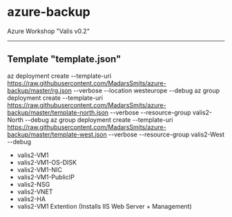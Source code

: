# azure-backup
Azure Workshop "Valis v0.2"

---------------
Template "template.json"
---------------
az deployment create --template-uri https://raw.githubusercontent.com/MadarsSmits/azure-backup/master/rg.json --verbose --location westeurope --debug
az group deployment create --template-uri https://raw.githubusercontent.com/MadarsSmits/azure-backup/master/template-north.json --verbose --resource-group valis2-North --debug
az group deployment create --template-uri https://raw.githubusercontent.com/MadarsSmits/azure-backup/master/template-west.json --verbose --resource-group valis2-West --debug

- valis2-VM1
- valis2-VM1-OS-DISK
- valis2-VM1-NIC
- valis2-VM1-PublicIP
- valis2-NSG
- valis2-VNET
- valis2-HA
- valis2-VM1 Extention (Installs IIS Web Server + Management)